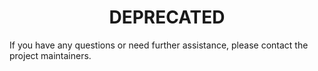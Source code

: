 <h1 align="center">DEPRECATED</h1>
If you have any questions or need further assistance, please contact the project maintainers.
